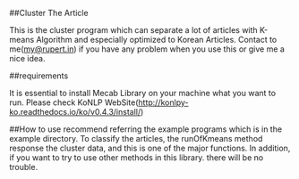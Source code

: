 ##Cluster The Article

This is the cluster program which can separate a lot of articles with K-means Algorithm and especially optimized to Korean Articles.
Contact to me(my@rupert.in) if you have any problem when you use this or give me a nice idea.


##requirements

It is essential to install Mecab Library on your machine what you want to run.
Please check KoNLP WebSite(http://konlpy-ko.readthedocs.io/ko/v0.4.3/install/)


##How to use
recommend referring the example programs which is in the example directory.
To classify the articles, the runOfKmeans method response the cluster data, and this is one of the major functions. In addition, if you want to try to use other methods in this library. there will be no trouble. 
